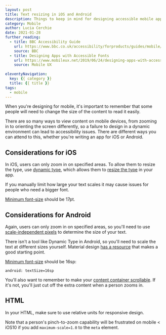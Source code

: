 ```yaml
---
layout: post
title: Text resizing in iOS and Android
description: Things to keep in mind for designing accessible mobile apps.
category: Mobile
author: Lucia Cerchie
date: 2021-01-28
further_reading:
  - title: BBC Accessibility Guide
    url: https://www.bbc.co.uk/accessibility/forproducts/guides/mobile/content-resizing/
    source: BBC
  - title: Designing Apps with Accessible Fonts
    url: https://www.mobileux.net/2019/06/24/designing-apps-with-accessible-fonts/
    source: Mobile UX
   
eleventyNavigation:
  key: {{ category }}
  title: {{ title }}
tags:
  - mobile
---
```


When you're designing for mobile, it's important to remember that some people will need to change the size of the content to read it easily. 

There are so many ways to view content on mobile devices, from zooming in to orienting the screen differently, so a failure to design in a dynamic environment can lead to accessibility issues. There are different ways you can attend to this, whether you're writing an app for iOS or Android.

## Considerations for iOS

In iOS, users can only zoom in on specified areas. To allow them to resize the type, use [dynamic type](https://developer.apple.com/design/human-interface-guidelines/ios/visual-design/typography/#dynamic-type-sizes), which allows them to [resize the type](https://docs.google.com/spreadsheets/d/1B7UjuckBckAQtILeBCqoIUe3Ze3R8ow2KOQSM_JJI_w/edit#gid=0) in your app.

If you manually limit how large your text scales it may cause issues for people who need a bigger font. 

[Minimum font-size](https://uxdesign.cc/guide-for-designing-better-mobile-apps-typography-5796495ef86f) should be 17pt.

## Considerations for Android
Again, users can only zoom in on specified areas, so you'll need to use [scale-independent pixels](https://www.pixel-ruler.net/android-scale-independent-pixel) to determine the size of your text.

There isn't a tool like Dynamic Type in Android, so you'll need to scale the text at different sizes yourself. Material design [has a resource](https://material.io/design/typography/the-type-system.html#type-scale) that makes a good starting point.

[Minimum font-size](https://uxdesign.cc/guide-for-designing-better-mobile-apps-typography-5796495ef86f) should be 16sp:

`android: textSize=16sp`

You'll also want to remember to make your [content container scrollable](https://medium.com/mesmerhq/designing-accessible-text-for-android-variable-font-and-screen-sizes-392fd386aea5). If it's not, you'll just cut off the extra content when a person zooms in.

## HTML

In your HTML, make sure to use relative units for responsive design. 

Note that a person's pinch-to-zoom capability will be frustrated on mobile < iOS10 if you add `maximum-scale=1.0` to the `meta` element.
